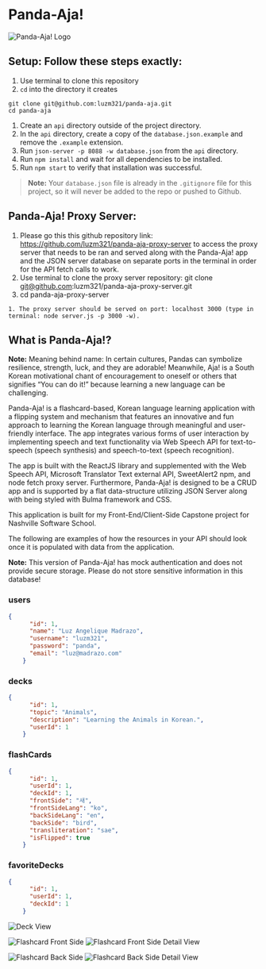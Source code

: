 # Panda-Aja!

![Panda-Aja! Logo](./public/images/panda-aja.PNG "Panda-Aja!")

## Setup: Follow these steps exactly:

1. Use terminal to clone this repository
1. `cd` into the directory it creates
```
git clone git@github.com:luzm321/panda-aja.git
cd panda-aja
```
1. Create an `api` directory outside of the project directory.
1. In the `api` directory, create a copy of the `database.json.example` and remove the `.example` extension.
1. Run `json-server -p 8088 -w database.json` from the `api` directory.
1. Run `npm install` and wait for all dependencies to be installed.
1. Run `npm start` to verify that installation was successful.

> **Note:** Your `database.json` file is already in the `.gitignore` file for this project, so it will never be added to the repo or pushed to Github.

## Panda-Aja! Proxy Server:

1. Please go this this github repository link: https://github.com/luzm321/panda-aja-proxy-server to access the proxy server that needs to be ran and served along with the Panda-Aja! app and the JSON server database on separate ports in the terminal in order for the API fetch calls to work.
1. Use terminal to clone the proxy server repository: git clone git@github.com:luzm321/panda-aja-proxy-server.git
1. cd panda-aja-proxy-server
```
1. The proxy server should be served on port: localhost 3000 (type in terminal: node server.js -p 3000 -w).
```

## What is Panda-Aja!?

**Note:** Meaning behind name: In certain cultures, Pandas can symbolize resilience, strength, luck, and they are adorable! Meanwhile, Aja! is a South Korean motivational chant of encouragement to oneself or others that signifies “You can do it!” because learning a new language can be challenging.


Panda-Aja! is a flashcard-based, Korean language learning application with a flipping system and mechanism that features an innovative and fun approach to learning the Korean language through meaningful and user-friendly interface. 
The app integrates various forms of user interaction by implementing speech and text functionality via Web Speech API for text-to-speech (speech synthesis) and speech-to-text (speech recognition).

The app is built with the ReactJS library and supplemented with the Web Speech API, Microsoft Translator Text external API, SweetAlert2 npm, and node fetch proxy server. Furthermore, Panda-Aja! is designed to be a CRUD app and is supported by a flat data-structure utilizing JSON Server along with being styled with Bulma framework and CSS.

This application is built for my Front-End/Client-Side Capstone project for Nashville Software School.

The following are examples of how the resources in your API should look once it is populated with data from the application.

**Note:** This version of Panda-Aja! has mock authentication and does not provide secure storage. Please do not store sensitive information in this database!

### users

```json
{
      "id": 1,
      "name": "Luz Angelique Madrazo",
      "username": "luzm321",
      "password": "panda",
      "email": "luz@madrazo.com"
    }
```

### decks

```json
{
      "id": 1,
      "topic": "Animals",
      "description": "Learning the Animals in Korean.",
      "userId": 1
    }
```

### flashCards

```json
{
      "id": 1,
      "userId": 1,
      "deckId": 1,
      "frontSide": "새",
      "frontSideLang": "ko",
      "backSideLang": "en",
      "backSide": "bird",
      "transliteration": "sae",
      "isFlipped": true
    }
```
### favoriteDecks

```json
{
      "id": 1,
      "userId": 1,
      "deckId": 1
    }
```


![Deck View](./public/images/deckCard.PNG "Deck view for Panda-Aja!")

![Flashcard Front Side](./public/images/flashcardFront.PNG "flashcard front side for Panda-Aja!")
![Flashcard Front Side Detail View](./public/images/flashcardDetailFront "flashcard front side detail view for Panda-Aja!")

![Flashcard Back Side](./public/images/flashcardBack.PNG "flashcard back side for Panda-Aja!")
![Flashcard Back Side Detail View](./public/images/flashcardDetailBack.PNG "flashcard back side detail view for Panda-Aja!")
